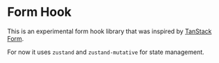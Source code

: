 # Form Hook

This is an experimental form hook library that was inspired by [TanStack Form](https://tanstack.com/form/latest).

For now it uses `zustand` and `zustand-mutative` for state management.
